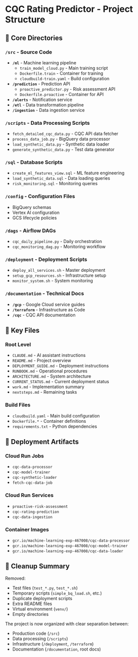 # CQC Rating Predictor - Project Structure

## 📁 Core Directories

### `/src` - Source Code
- **`/ml`** - Machine learning pipeline
  - `train_model_cloud.py` - Main training script
  - `Dockerfile.train` - Container for training
  - `cloudbuild-train.yaml` - Build configuration
- **`/prediction`** - Prediction API
  - `proactive_predictor.py` - Risk assessment API
  - `Dockerfile.proactive` - Container for API
- **`/alerts`** - Notification service
- **`/etl`** - Data transformation pipeline
- **`/ingestion`** - Data ingestion service

### `/scripts` - Data Processing Scripts
- `fetch_detailed_cqc_data.py` - CQC API data fetcher
- `process_data_job.py` - BigQuery data processor
- `load_synthetic_data.py` - Synthetic data loader
- `generate_synthetic_data.py` - Test data generator

### `/sql` - Database Scripts
- `create_ml_features_view.sql` - ML feature engineering
- `load_synthetic_data.sql` - Data loading queries
- `risk_monitoring.sql` - Monitoring queries

### `/config` - Configuration Files
- BigQuery schemas
- Vertex AI configuration
- GCS lifecycle policies

### `/dags` - Airflow DAGs
- `cqc_daily_pipeline.py` - Daily orchestration
- `cqc_monitoring_dag.py` - Monitoring workflow

### `/deployment` - Deployment Scripts
- `deploy_all_services.sh` - Master deployment
- `setup_gcp_resources.sh` - Infrastructure setup
- `monitor_system.sh` - System monitoring

### `/documentation` - Technical Docs
- **`/gcp`** - Google Cloud service guides
- **`/terraform`** - Infrastructure as Code
- **`/cqc`** - CQC API documentation

## 📄 Key Files

### Root Level
- `CLAUDE.md` - AI assistant instructions
- `README.md` - Project overview
- `DEPLOYMENT_GUIDE.md` - Deployment instructions
- `RUNBOOK.md` - Operational procedures
- `ARCHITECTURE.md` - System architecture
- `CURRENT_STATUS.md` - Current deployment status
- `work.md` - Implementation summary
- `nextsteps.md` - Remaining tasks

### Build Files
- `cloudbuild.yaml` - Main build configuration
- `Dockerfile.*` - Container definitions
- `requirements.txt` - Python dependencies

## 🚀 Deployment Artifacts

### Cloud Run Jobs
- `cqc-data-processor`
- `cqc-model-trainer`
- `cqc-synthetic-loader`
- `fetch-cqc-data-job`

### Cloud Run Services
- `proactive-risk-assessment`
- `cqc-rating-prediction`
- `cqc-data-ingestion`

### Container Images
- `gcr.io/machine-learning-exp-467008/cqc-data-processor`
- `gcr.io/machine-learning-exp-467008/cqc-model-trainer`
- `gcr.io/machine-learning-exp-467008/cqc-data-loader`

## 🧹 Cleanup Summary

Removed:
- Test files (`test_*.py`, `test_*.sh`)
- Temporary scripts (`simple_bq_load.sh`, etc.)
- Duplicate deployment scripts
- Extra README files
- Virtual environment (`venv/`)
- Empty directories

The project is now organized with clear separation between:
- Production code (`/src`)
- Data processing (`/scripts`)
- Infrastructure (`/deployment`, `/terraform`)
- Documentation (`/documentation`, root docs)